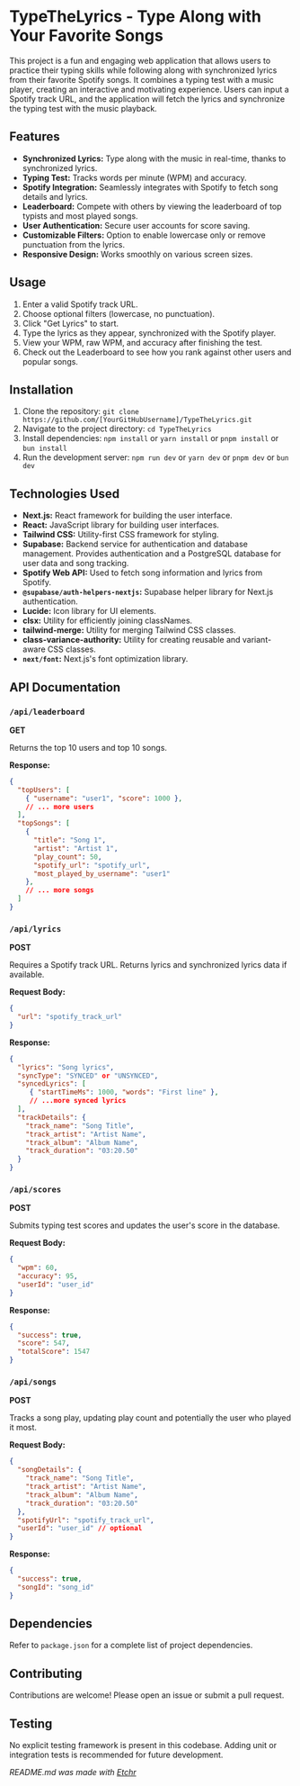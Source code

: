 # TypeTheLyrics - Type Along with Your Favorite Songs

This project is a fun and engaging web application that allows users to practice their typing skills while following along with synchronized lyrics from their favorite Spotify songs.  It combines a typing test with a music player, creating an interactive and motivating experience. Users can input a Spotify track URL, and the application will fetch the lyrics and synchronize the typing test with the music playback.


## Features

*   **Synchronized Lyrics:**  Type along with the music in real-time, thanks to synchronized lyrics.
*   **Typing Test:**  Tracks words per minute (WPM) and accuracy.
*   **Spotify Integration:**  Seamlessly integrates with Spotify to fetch song details and lyrics.
*   **Leaderboard:**  Compete with others by viewing the leaderboard of top typists and most played songs.
*   **User Authentication:** Secure user accounts for score saving.
*   **Customizable Filters:** Option to enable lowercase only or remove punctuation from the lyrics.
*   **Responsive Design:**  Works smoothly on various screen sizes.


## Usage

1.  Enter a valid Spotify track URL.
2.  Choose optional filters (lowercase, no punctuation).
3.  Click "Get Lyrics" to start.
4.  Type the lyrics as they appear, synchronized with the Spotify player.
5.  View your WPM, raw WPM, and accuracy after finishing the test.
6.  Check out the Leaderboard to see how you rank against other users and popular songs.


## Installation

1.  Clone the repository: `git clone https://github.com/[YourGitHubUsername]/TypeTheLyrics.git`
2.  Navigate to the project directory: `cd TypeTheLyrics`
3.  Install dependencies: `npm install` or `yarn install` or `pnpm install` or `bun install`
4.  Run the development server: `npm run dev` or `yarn dev` or `pnpm dev` or `bun dev`


## Technologies Used

*   **Next.js:**  React framework for building the user interface.
*   **React:**  JavaScript library for building user interfaces.
*   **Tailwind CSS:**  Utility-first CSS framework for styling.
*   **Supabase:**  Backend service for authentication and database management.  Provides authentication and a PostgreSQL database for user data and song tracking.
*   **Spotify Web API:**  Used to fetch song information and lyrics from Spotify.
*   **`@supabase/auth-helpers-nextjs`:**  Supabase helper library for Next.js authentication.
*   **Lucide:** Icon library for UI elements.
*   **clsx:** Utility for efficiently joining classNames.
*   **tailwind-merge:** Utility for merging Tailwind CSS classes.
*   **class-variance-authority:** Utility for creating reusable and variant-aware CSS classes.
*   **`next/font`:** Next.js's font optimization library.


## API Documentation

### `/api/leaderboard`

**GET**

Returns the top 10 users and top 10 songs.

**Response:**

```json
{
  "topUsers": [
    { "username": "user1", "score": 1000 },
    // ... more users
  ],
  "topSongs": [
    {
      "title": "Song 1",
      "artist": "Artist 1",
      "play_count": 50,
      "spotify_url": "spotify_url",
      "most_played_by_username": "user1"
    },
    // ... more songs
  ]
}
```

### `/api/lyrics`

**POST**

Requires a Spotify track URL. Returns lyrics and synchronized lyrics data if available.

**Request Body:**

```json
{
  "url": "spotify_track_url"
}
```

**Response:**

```json
{
  "lyrics": "Song lyrics",
  "syncType": "SYNCED" or "UNSYNCED",
  "syncedLyrics": [
     { "startTimeMs": 1000, "words": "First line" },
     // ...more synced lyrics
  ],
  "trackDetails": {
    "track_name": "Song Title",
    "track_artist": "Artist Name",
    "track_album": "Album Name",
    "track_duration": "03:20.50"
  }
}
```

### `/api/scores`

**POST**

Submits typing test scores and updates the user's score in the database.

**Request Body:**

```json
{
  "wpm": 60,
  "accuracy": 95,
  "userId": "user_id"
}
```

**Response:**

```json
{
  "success": true,
  "score": 547,
  "totalScore": 1547
}
```

### `/api/songs`

**POST**

Tracks a song play, updating play count and potentially the user who played it most.

**Request Body:**

```json
{
  "songDetails": {
    "track_name": "Song Title",
    "track_artist": "Artist Name",
    "track_album": "Album Name",
    "track_duration": "03:20.50"
  },
  "spotifyUrl": "spotify_track_url",
  "userId": "user_id" // optional
}
```

**Response:**

```json
{
  "success": true,
  "songId": "song_id"
}
```


## Dependencies

Refer to `package.json` for a complete list of project dependencies.


## Contributing

Contributions are welcome! Please open an issue or submit a pull request.


## Testing

No explicit testing framework is present in this codebase.  Adding unit or integration tests is recommended for future development.


*README.md was made with [Etchr](https://etchr.dev)*